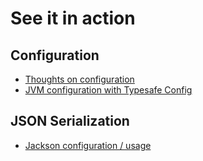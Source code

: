 # See it in action

## Configuration
* [Thoughts on configuration](https://www.stubbornjava.com/posts/thoughts-on-configuration)
* [JVM configuration with Typesafe Config](https://www.stubbornjava.com/posts/environment-aware-configuration-with-typesafe-config)

## JSON Serialization
* [Jackson configuration / usage](https://www.stubbornjava.com/posts/practical-jackson-objectmapper-configuration)
